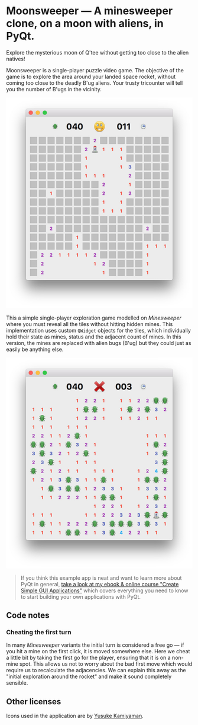 # Moonsweeper — A minesweeper clone, on a moon with aliens, in PyQt.

Explore the mysterious moon of Q'tee without getting too close to the alien natives!

Moonsweeper is a single-player puzzle video game. The objective of the game is to
explore the area around your landed space rocket, without coming too close to the
deadly B'ug aliens. Your trusty tricounter will tell you the number of B'ugs in the
vicinity.

![Moonsweeper](screenshot-minesweeper1.jpg)

This a simple single-player exploration game modelled on _Minesweeper_
where you must reveal all the tiles without hitting hidden mines.
This implementation uses custom `QWidget` objects for the tiles, which
individually hold their state as mines, status and the
adjacent count of mines. In this version, the mines are replaced with
alien bugs (B'ug) but they could just as easily be anything else.

![Moonsweeper](screenshot-minesweeper2.jpg)

> If you think this example app is neat and want to learn more about
PyQt in general, [take a look at my ebook & online course
"Create Simple GUI Applications"](https://martinfitzpatrick.name/create-simple-gui-applications)
which covers everything you need to know to start building your own applications with PyQt.

## Code notes

### Cheating the first turn

In many *Minesweeper* variants the initial turn is considered a free
go — if you hit a mine on the first click, it is moved somewhere else.
Here we cheat a little bit by taking the first go for the player, ensuring that
it is on a non-mine spot. This allows us not to worry about the bad first move
which would require us to recalculate the adjacencies.
We can explain this away as the "initial exploration around the rocket"
and make it sound completely sensible.

## Other licenses

Icons used in the application are by [Yusuke Kamiyaman](http://p.yusukekamiyamane.com/).

